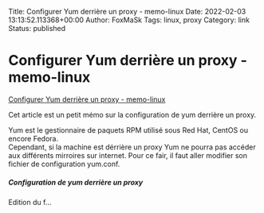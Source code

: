 Title: Configurer Yum derrière un proxy - memo-linux
Date: 2022-02-03 13:13:52.113368+00:00
Author: FoxMaSk 
Tags: linux, proxy
Category: link
Status: published





# Configurer Yum derrière un proxy - memo-linux

[Configurer Yum derrière un proxy - memo-linux](https://memo-linux.com/configurer-yum-derriere-un-proxy/)


Cet article est un petit mémo sur la configuration de yum derrière un
proxy.

Yum est le gestionnaire de paquets RPM utilisé sous Red Hat, CentOS ou
encore Fedora.\
Cependant, si la machine est dérrière un proxy Yum ne pourra pas accéder
aux différents mirroires sur internet. Pour ce fair, il faut aller
modifier son fichier de configuration yum.conf.

##### Configuration de yum derrière un proxy

Edition du f...

